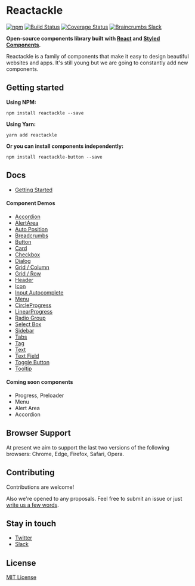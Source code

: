 
# Reactackle
[![npm](https://img.shields.io/npm/v/reactackle.svg)](https://www.npmjs.com/package/reactackle)
[![Build Status](https://travis-ci.org/bcrumbs/reactackle.svg?branch=master)](https://travis-ci.org/bcrumbs/reactackle)
[![Coverage Status](https://coveralls.io/repos/github/bcrumbs/reactackle/badge.svg?branch=master)](https://coveralls.io/github/bcrumbs/reactackle?branch=master)
[![Braincrumbs Slack](https://slackin.braincrumbs.io/badge.svg)](https://slackin.braincrumbs.io)

**Open-source components library built with [React](https://facebook.github.io/react/) and [Styled Components](https://www.styled-components.com).**

Reactackle is a family of components that make it easy to design beautiful websites and apps. It's still young but we are going to constantly add new components.

## Getting started

**Using NPM:**
```
npm install reactackle --save
```

**Using Yarn:**
```
yarn add reactackle
```

**Or you can install components independently:**
```
npm install reactackle-button --save
```

## Docs
* [Getting Started](http://reactackle-docs.braincrumbs.io)

#### Component Demos
* [Accordion](http://reactackle-docs.braincrumbs.io/#/accordion/demo)
* [AlertArea](http://reactackle-docs.braincrumbs.io/#/alert-area/demo)
* [Auto Position](http://reactackle-docs.braincrumbs.io/#/auto-position/demo)
* [Breadcrumbs](http://reactackle-docs.braincrumbs.io/#/breadcrumbs/demo)
* [Button](http://reactackle-docs.braincrumbs.io/#/button/demo)
* [Card](http://reactackle-docs.braincrumbs.io/#/card/demo)
* [Checkbox](http://reactackle-docs.braincrumbs.io/#/checkbox/demo)
* [Dialog](http://reactackle-docs.braincrumbs.io/#/dialog/demo)
* [Grid / Column](http://reactackle-docs.braincrumbs.io/#/grid-column/demo)
* [Grid / Row](http://reactackle-docs.braincrumbs.io/#/grid-row/demo)
* [Header](http://reactackle-docs.braincrumbs.io/#/header/demo)
* [Icon](http://reactackle-docs.braincrumbs.io/#/icon/demo)
* [Input Autocomplete](http://reactackle-docs.braincrumbs.io/#/input-autocomplete/demo)
* [Menu](http://reactackle-docs.braincrumbs.io/#/menu/demo)
* [CircleProgress](http://reactackle-docs.braincrumbs.io/#/circle-progress/demo)
* [LinearProgress](http://reactackle-docs.braincrumbs.io/#/linear-progress/demo)
* [Radio Group](http://reactackle-docs.braincrumbs.io/#/radio/demo)
* [Select Box](http://reactackle-docs.braincrumbs.io/#/select-box/demo)
* [Sidebar](http://reactackle-docs.braincrumbs.io/#/sidebar/demo)
* [Tabs](http://reactackle-docs.braincrumbs.io/#/tabs/demo)
* [Tag](http://reactackle-docs.braincrumbs.io/#/tag/demo)
* [Text](http://reactackle-docs.braincrumbs.io/#/text/demo)
* [Text Field](http://reactackle-docs.braincrumbs.io/#/text-field/demo)
* [Toggle Button](http://reactackle-docs.braincrumbs.io/#/toggle-button/demo)
* [Tooltip](http://reactackle-docs.braincrumbs.io/#/tooltip/demo)

#### Coming soon components
* Progress, Preloader
* Menu
* Alert Area
* Accordion

## Browser Support
At present we aim to support the last two versions of the following browsers: Chrome, Edge, Firefox, Safari, Opera.

## Contributing
Contributions are welcome!

Also we're opened to any proposals. Feel free to submit an issue or just [write us a few words](mailto:hello@braincrumbs.io).

## Stay in touch
* [Twitter](https://twitter.com/@reactackle)
* [Slack](https://reactackle.slack.com)

## License
[MIT License](/LICENSE)


